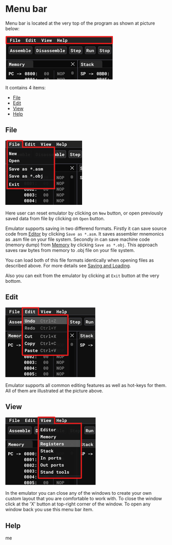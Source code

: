 # Menu bar

Menu bar is located at the very top of the program as shown at picture below:

![Menu bar](res/emulator/user-interface/menu-bar.png)

It contains 4 items:
* [File](#file)
* [Edit](#edit)
* [View](#view)
* [Help](#help)

## File 

![File item](res/emulator/user-interface/menu-bar-file.png "File item")

Here user can reset emulator by clicking on `New` button, or open previously saved data from file by clicking on `Open` button.

Emulator supports saving in two differend formats. Firstly it can save source code from [Editor](user-interface.md#editor) by clicking `Save as *.asm`. It saves assembler mnemonics as .asm file on your file system. Secondly in can save machine code (memory dump) from [Memory](user-interface.md#memory) by clicking `Save as *.obj`. This approach saves raw bytes from memory to .obj file on your file system.

You can load both of this file formats identically when opening files as described above. For more details see [Saving and Loading](./saving-and-loading.md).

Also you can exit from the emulator by clicking at `Exit` button at the very bottom.

## Edit

![Edit item](res/emulator/user-interface/menu-bar-edit.png "Edit item")

Emulator supports all common editing features as well as hot-keys for them. All of them are illustrated at the picture above.

## View

![View item](res/emulator/user-interface/menu-bar-view.png "View item")

In the emulator you can close any of the windows to create your own custom layout that you are comfortable to work with. To close the window click at the 'X' button at top-right corner of the window. To open any window back you use this menu bar item.

## Help

me